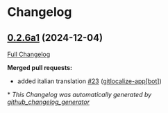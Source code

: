 # Changelog

## [0.2.6a1](https://github.com/OpenVoiceOS/ovos-solver-YesNo-plugin/tree/0.2.6a1) (2024-12-04)

[Full Changelog](https://github.com/OpenVoiceOS/ovos-solver-YesNo-plugin/compare/0.2.5...0.2.6a1)

**Merged pull requests:**

- added italian translation [\#23](https://github.com/OpenVoiceOS/ovos-solver-YesNo-plugin/pull/23) ([gitlocalize-app[bot]](https://github.com/apps/gitlocalize-app))



\* *This Changelog was automatically generated by [github_changelog_generator](https://github.com/github-changelog-generator/github-changelog-generator)*
